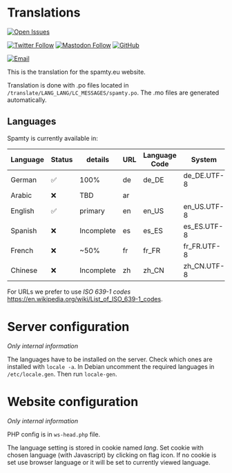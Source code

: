 # Translations

[![Open Issues](https://img.shields.io/github/issues/spamty/translate)](https://github.com/spamty/translate/issues)

[![Twitter Follow](https://img.shields.io/twitter/follow/spamty?style=social)](https://twitter.com/Spamty)
[![Mastodon Follow](https://img.shields.io/static/v1?label=@spamty@fosstodon.org&message=%20&style=social&logo=mastodon)](https://fosstodon.org/@spamty)
[![GitHub](https://img.shields.io/github/followers/spamty?label=GitHub&style=social)](https://github.com/spamty/)

[![Email](https://img.shields.io/badge/Email-contact@spamty.eu-grey)](https://spamty.eu/contact.php)

This is the translation for the spamty.eu website.

Translation is done with .po files located in `/translate/LANG_LANG/LC_MESSAGES/spamty.po`.
The .mo files are generated automatically.


## Languages

Spamty is currently available in:

|Language |Status             |details    |URL |Language Code |System      |
|---      |---                |---        |--- |---           |---         |
|German   |:white_check_mark: |100%       |de  |de_DE         |de_DE.UTF-8 |
|Arabic   |:x:                |TBD        |ar  |              |            |
|English  |:white_check_mark: |primary    |en  |en_US         |en_US.UTF-8 |
|Spanish  |:x:                |Incomplete |es  |es_ES         |es_ES.UTF-8 |
|French   |:x:                |~50%       |fr  |fr_FR         |fr_FR.UTF-8 |
|Chinese  |:x:                |Incomplete |zh  |zh_CN         |zh_CN.UTF-8 |

For URLs we prefer to use *ISO 639-1 codes* <https://en.wikipedia.org/wiki/List_of_ISO_639-1_codes>.



# Server configuration

_Only internal information_

The languages have to be installed on the server. Check which ones are installed with `locale -a`.
In Debian uncomment the required languages in `/etc/locale.gen`. Then run `locale-gen`.

# Website configuration

_Only internal information_

PHP config is in `ws-head.php` file.

The language setting is stored in cookie named *lang*.
Set cookie with chosen language (with Javascript) by clicking on flag icon.
If no cookie is set use browser language or it will be set to currently viewed language.
